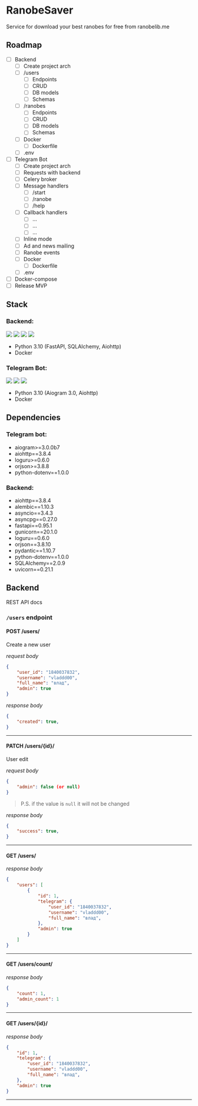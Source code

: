 # RanobeSaver

Service for download your best ranobes for free from ranobelib.me

## Roadmap
 - [ ] Backend
    - [ ] Create project arch
    - [ ] /users
        - [ ] Endpoints
        - [ ] CRUD
        - [ ] DB models
        - [ ] Schemas
    - [ ] /ranobes
        - [ ] Endpoints
        - [ ] CRUD
        - [ ] DB models
        - [ ] Schemas
    - [ ] Docker
        - [ ] Dockerfile
    - [ ] .env
 - [ ] Telegram Bot
    - [ ] Create project arch
    - [ ] Requests with backend
    - [ ] Celery broker
    - [ ] Message handlers
        - [ ] /start
        - [ ] /ranobe
        - [ ] /help
    - [ ] Callback handlers
        - [ ] ...
        - [ ] ...
        - [ ] ...
    - [ ] Inline mode
    - [ ] Ad and news mailing
    - [ ] Ranobe events
    - [ ] Docker
        - [ ] Dockerfile
    - [ ] .env
 - [ ] Docker-compose
 - [ ] Release MVP

## Stack
### Backend:
![](https://img.shields.io/badge/Python-316192?style=for-the-badge&logo=python&logoColor=white&color=3776AB)
![](https://img.shields.io/badge/fastapi-316192?style=for-the-badge&logo=fastapi&logoColor=white&color=009688)
![](https://img.shields.io/badge/AIOHTTP-316192?style=for-the-badge&logo=aiohttp&logoColor=white&color=2C5BB4)
![](https://img.shields.io/badge/Docker-316192?style=for-the-badge&logo=docker&logoColor=white&color=2496ED)

 - Python 3.10 (FastAPI, SQLAIchemy, Aiohttp)
 - Docker


### Telegram Bot:
![](https://img.shields.io/badge/Python-316192?style=for-the-badge&logo=python&logoColor=white&color=3776AB)
![](https://img.shields.io/badge/AIOHTTP-316192?style=for-the-badge&logo=aiohttp&logoColor=white&color=2C5BB4)
![](https://img.shields.io/badge/Docker-316192?style=for-the-badge&logo=docker&logoColor=white&color=2496ED)

 - Python 3.10 (Aiogram 3.0, Aiohttp)
 - Docker


## Dependencies
### Telegram bot:
 - aiogram>=3.0.0b7
 - aiohttp==3.8.4
 - loguru>=0.6.0
 - orjson>=3.8.8
 - python-dotenv==1.0.0

### Backend:
 - aiohttp==3.8.4
 - alembic==1.10.3
 - asyncio==3.4.3
 - asyncpg==0.27.0
 - fastapi==0.95.1
 - gunicorn==20.1.0
 - loguru==0.6.0
 - orjson==3.8.10
 - pydantic==1.10.7
 - python-dotenv==1.0.0
 - SQLAlchemy==2.0.9
 - uvicorn==0.21.1

## Backend
REST API docs

### `/users` endpoint

#### **POST** /users/
Create a new user

*request body*
```json
{
    "user_id": "1840037832",
    "username": "vladdd00",
    "full_name": "влад",
    "admin": true
}
```

*response body*
```json
{
    "created": true,
}
```

---

#### **PATCH** /users/{id}/
User edit

*request body*
```json
{
    "admin": false (or null)
}
```

> P.S. if the value is `null` it will not be changed


*response body*
```json
{
    "success": true,
}
```
---

#### **GET** /users/

*response body*
```json
{
    "users": [
        {
            "id": 1,
            "telegram": {
                "user_id": "1840037832",
                "username": "vladdd00",
                "full_name": "влад",
            },
            "admin": true
        }
    ]
}
```

---

#### **GET** /users/count/

*response body*
```json
{
    "count": 1,
    "admin_count": 1
}
```

---

#### **GET** /users/{id}/

*response body*
```json
{
    "id": 1,
    "telegram": {
        "user_id": "1840037832",
        "username": "vladdd00",
        "full_name": "влад",
    },
    "admin": true
}
```

---
